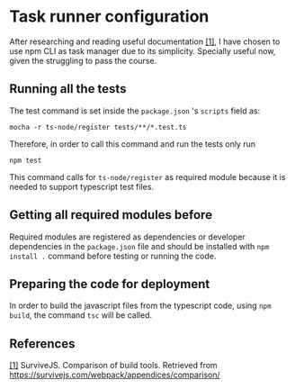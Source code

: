 # Task runner configuration

After researching and reading useful documentation [[1]](#References), I have chosen to use npm CLI as task manager due to its simplicity. Specially useful now, given the struggling to pass the course.

## Running all the tests

The test command is set inside the `package.json`
's `scripts` field as:

`mocha -r ts-node/register tests/**/*.test.ts`

Therefore, in order to call this command and run the tests only run 

    npm test

This command calls for `ts-node/register` as required module because it is needed to support typescript test files.

## Getting all required modules before

Required modules are registered as dependencies or developer dependencies in the `package.json` file and should be installed with `npm install .` command before testing or running the code.

## Preparing the code for deployment

In order to build the javascript files from the typescript code, using `npm build`, the command `tsc` will be called.

## References

[[1]](#1) SurviveJS. Comparison of build tools. Retrieved from https://survivejs.com/webpack/appendices/comparison/